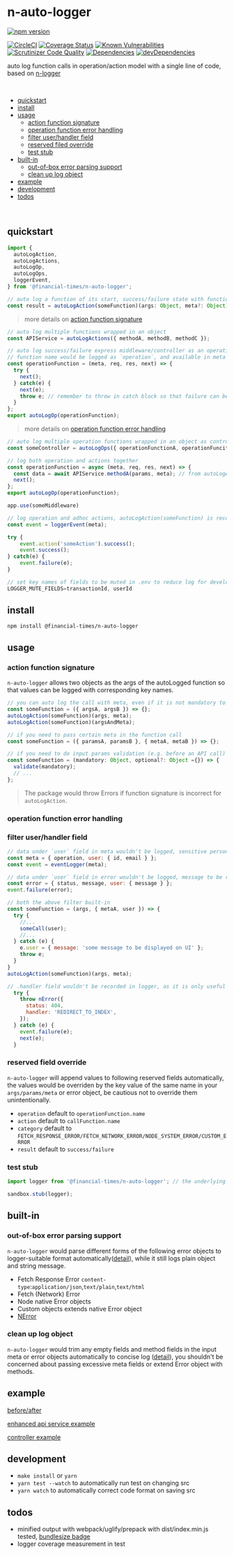 # n-auto-logger 

[![npm version](https://badge.fury.io/js/%40financial-times%2Fn-auto-logger.svg)](https://badge.fury.io/js/%40financial-times%2Fn-auto-logger)

[![CircleCI](https://circleci.com/gh/Financial-Times/n-auto-logger.svg?style=shield)](https://circleci.com/gh/Financial-Times/n-auto-logger) [![Coverage Status](https://coveralls.io/repos/github/Financial-Times/n-auto-logger/badge.svg?branch=master)](https://coveralls.io/github/Financial-Times/n-auto-logger?branch=master) 
[![Known Vulnerabilities](https://snyk.io/test/github/Financial-Times/n-auto-logger/badge.svg)](https://snyk.io/test/github/Financial-Times/n-auto-logger) [![Scrutinizer Code Quality](https://scrutinizer-ci.com/g/Financial-Times/n-auto-logger/badges/quality-score.png?b=master)](https://scrutinizer-ci.com/g/Financial-Times/n-auto-logger/?branch=master) [![Dependencies](https://david-dm.org/Financial-Times/n-auto-logger.svg)](https://david-dm.org/Financial-Times/n-auto-logger)  [![devDependencies](https://david-dm.org/Financial-Times/n-auto-logger/dev-status.svg)](https://david-dm.org/Financial-Times/n-auto-logger?type=dev)

auto log function calls in operation/action model with a single line of code, based on [n-logger](https://github.com/Financial-Times/n-logger)

<br>

- [quickstart](#quickstart)
- [install](#install)
- [usage](#usage)
   * [action function signature](#action-function-signature)
   * [operation function error handling](#operation-function-error-handling)
   * [filter user/handler field](#filter-userhandler-field)
   * [reserved filed override](#reserved-field-override)
   * [test stub](#test-stub)
- [built-in](#built-in)
   * [out-of-box error parsing support](#out-of-box-error-parsing-support)
   * [clean up log object](#clean-up-log-object)
- [example](#example)
- [development](#development)
- [todos](#todos)

<br>

## quickstart
```js
import { 
  autoLogAction, 
  autoLogActions, 
  autoLogOp,
  autoLogOps,
  loggerEvent,
} from '@financial-times/n-auto-logger';
```

```js
// auto log a function of its start, success/failure state with function name as `action`
const result = autoLogAction(someFunction)(args: Object, meta?: Object);
```
> more details on [action function signature](#action-function-signature)

```js
// auto log multiple functions wrapped in an object
const APIService = autoLogActions({ methodA, methodB, methodC });
```

```js
// auto log success/failure express middleware/controller as an operation function 
// function name would be logged as `operation`, and available in meta
const operationFunction = (meta, req, res, next) => {
  try {
    next();
  } catch(e) {
    next(e);
    throw e; // remember to throw in catch block so that failure can be logged correctly
  }
};
export autoLogOp(operationFunction);
```
> more details on [operation function error handling](#operation-function-error-handling)

```js
// auto log multiple operation functions wrapped in an object as controller
const someController = autoLogOps({ operationFunctionA, operationFuncitonB });
```

```js
// log both operation and actions together
const operationFunction = async (meta, req, res, next) => {
  const data = await APIService.methodA(params, meta); // from autoLogActions
  next();
};
export autoLogOp(operationFunction);

app.use(someMiddleware)
```

```js
// log operation and adhoc actions, autoLogAction(someFunction) is recommended
const event = loggerEvent(meta);

try {
    event.action('someAction').success();
    event.success();
} catch(e) {
    event.failure(e);
}
```


```js
// set key names of fields to be muted in .env to reduce log for development or filter fields in production
LOGGER_MUTE_FIELDS=transactionId, userId
```

## install
```shell
npm install @financial-times/n-auto-logger
```

## usage

### action function signature

`n-auto-logger` allows two objects as the args of the autoLogged function so that values can be logged with corresponding key names.
```js
// you can auto log the call with meta, even if it is not mandatory to the function
const someFunction = ({ argsA, argsB }) => {};
autoLogAction(someFunction)(args, meta);
autoLogAction(someFunction)(argsAndMeta);

// if you need to pass certain meta in the function call
const someFunction = ({ paramsA, paramsB }, { metaA, metaB }) => {};

// if you need to do input params validation (e.g. before an API call)
const someFunction = (mandatory: Object, optional?: Object ={}) => {
  validate(mandatory);
  // ...
};
```

> The package would throw Errors if function signature is incorrect for `autoLogAction`.

### operation function error handling

### filter user/handler field
```js
// data under `user` field in meta wouldn't be logged, sensitive personal data could be put here
const meta = { operation, user: { id, email } };
const event = eventLogger(meta);

// data under `user` field in error wouldn't be logged, message to be rendered on UI could be put here
const error = { status, message, user: { message } };
event.failure(error);

// both the above filter built-in
const someFunction = (args, { metaA, user }) => {
  try {
    //...
    someCall(user);
    //...
  } catch (e) {
    e.user = { message: 'some message to be displayed on UI' };
    throw e;
  }
}
autoLogAction(someFunction)(args, meta);
````
```js
// .handler field wouldn't be recorded in logger, as it is only useful for error handler
  try {
    throw nError({
      status: 404,
      handler: 'REDIRECT_TO_INDEX',
    });
  } catch (e) {
    event.failure(e);
    next(e);
  }
````

### reserved field override
`n-auto-logger` will append values to following reserved fields automatically, the values would be overriden by the key value of the same name in your `args/params/meta` or error object, be cautious not to override them unintentionally.
* `operation` default to `operationFunction.name`
* `action` default to `callFunction.name`
* `category` default to `FETCH_RESPONSE_ERROR/FETCH_NETWORK_ERROR/NODE_SYSTEM_ERROR/CUSTOM_ERROR`
* `result` default to `success/failure`

### test stub

```js
import logger from '@financial-times/n-auto-logger'; // the underlying logger instance (`n-logger`)

sandbox.stub(logger);
```

## built-in

### out-of-box error parsing support

`n-auto-logger` would parse different forms of the following error objects to logger-suitable format automatically([detail](src/failure.js)), while it still logs plain object and string message.
* Fetch Response Error `content-type`:`application/json`,`text/plain`,`text/html`
* Fetch (Network) Error
* Node native Error objects
* Custom objects extends native Error object
* [NError](https://github.com/Financial-Times/n-error)

### clean up log object

`n-auto-logger` would trim any empty fields and method fields in the input meta or error objects automatically to concise log ([detail](src/index.js)), you shouldn't be concerned about passing excessive meta fields or extend Error object with methods.

## example
[before/after](example/EXAMPLE.md)

[enhanced api service example](https://github.com/Financial-Times/newspaper-mma/blob/master/server/apis/newspaper-info-svc.js)

[controller example](https://github.com/Financial-Times/newspaper-mma/blob/master/server/routes/delivery-address/controller.js)

## development
* `make install` or `yarn`
* `yarn test --watch` to automatically run test on changing src
* `yarn watch` to automatically correct code format on saving src

## todos
* minified output with webpack/uglify/prepack with dist/index.min.js tested, [bundlesize badge](https://unpkg.com/#/)
* logger coverage measurement in test
